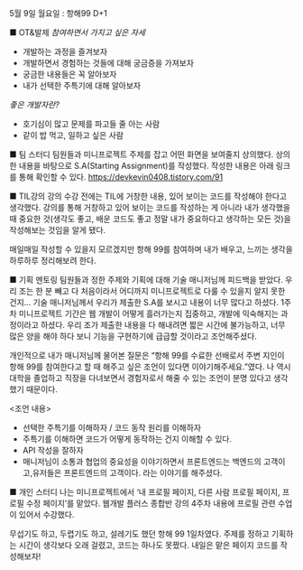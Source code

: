 5월 9일 월요일 : 항해99 D+1

■ OT&발제
*참여하면서 가지고 싶은 자세*
- 개발하는 과정을 즐겨보자
- 개발하면서 경험하는 것들에 대해 궁금증을 가져보자
- 궁금한 내용들은 꼭 알아보자
- 내가 선택한 주특기에 대해 알아보자

*좋은 개발자란?*
- 호기심이 많고 문제를 파고들 줄 아는 사람
- 같이 밥 먹고, 일하고 싶은 사람

■ 팀 스터디
팀원들과 미니프로젝트 주제를 잡고 어떤 화면을 보여줄지 상의했다. 
상의한 내용을 바탕으로 S.A(Starting Assignment)를 작성했다. 
작성한 내용은 아래 링크를 통해 확인할 수 있다.
https://devkevin0408.tistory.com/91 
 
■ TIL강의
강의 수강 전에는 TIL에 거창한 내용, 있어 보이는 코드를 작성해야 한다고 생각했다. 
강의를 통해 거창하고 있어 보이는 코드를 작성하는 게 아니라 
내가 생각했을 때 중요한 것(생각도 좋고, 배운 코드도 좋고 정말 내가 중요하다고 생각하는 모든 것)을 작성해보는 것임을 알게 됐다. 

매일매일 작성할 수 있을지 모르겠지만 항해 99를 참여하며 내가 배우고, 느끼는 생각을 하루하루 정리해보려 한다. 

■ 기획 멘토링
팀원들과 정한 주제와 기획에 대해 기술 매니저님께 피드백을 받았다. 
우리 조는 한 분 빼고 다 처음이라서 어디까지 미니프로젝트로 다룰 수 있을지 알지 못한 건지... 기술 매니저님께서 우리가 제출한 S.A를 보시고 내용이 너무 많다고 하셨다. 
1주차 미니프로젝트 기간은 웹 개발이 어떻게 흘러가는지 집중하고, 개발에 익숙해지는 과정이라고 하셨다. 
우리 조가 제출한 내용을 다 해내려면 짧은 시간에 불가능하고, 너무 많은 양을 해야 하다 보니 기능을 구현하기에 급급할 것이라고 조언해주셨다.

개인적으로 내가 매니저님께 물어본 질문은 “항해 99를 수료한 선배로서 주변 지인이 항해 99를 참여한다고 할 때 해주고 싶은 조언이 있다면 이야기해주세요.”였다. 나 역시 대학을 졸업하고 직장을 다녀보면서 경험자로서 해줄 수 있는 조언이 분명 있다고 생각했기 때문이다. 

<조언 내용>
- 선택한 주특기를 이해하자 / 코드 동작 원리를 이해하자
- 주특기를 이해하면 코드가 어떻게 동작하는 건지 이해할 수 있다. 
- API 작성을 잘하자
- 매니저님이 소통과 협업의 중요성을 이야기하면서 프론트엔드는 백엔드의 고객이고,유저들은 프론트엔드의 고객이다. 라는 이야기를 해주셨다. 

■ 개인 스터디
나는 미니프로젝트에서 ‘내 프로필 페이지, 다른 사람 프로필 페이지, 프로필 수정 페이지’를 맡았다. 웹개발 플러스 종합반 강의 4주차 내용에 프로필 관련 수업이 있어서 수강했다.


무섭기도 하고, 두렵기도 하고, 설레기도 했던 항해 99 1일차였다. 
주제를 정하고 기획하는 시간이 생각보다 오래 걸렸고, 코드는 하나도 못짰다.
내일은 맡은 페이지 코드를 작성해보자!
